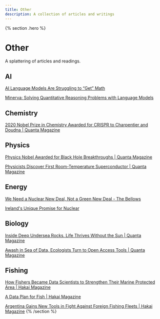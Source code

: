 ```yaml
---
title: Other
description: A collection of articles and writings
---
```


{% section .hero %}
# Other
A splattering of articles and readings. 

## AI 
[AI Language Models Are Struggling to “Get” Math](https://spectrum.ieee.org/large-language-models-math)


[Minerva: Solving Quantitative Reasoning Problems with Language Models](https://ai.googleblog.com/2022/06/minerva-solving-quantitative-reasoning.html)

## Chemistry
[2020 Nobel Prize in Chemistry Awarded for CRISPR to Charpentier and Doudna | Quanta Magazine](https://www.quantamagazine.org/2020-nobel-prize-in-chemistry-awarded-for-crispr-to-charpentier-and-doudna-20201007/)

## Physics
[Physics Nobel Awarded for Black Hole Breakthroughs | Quanta Magazine](https://www.quantamagazine.org/physics-nobel-awarded-for-black-hole-breakthroughs-20201006/)

[Physicists Discover First Room-Temperature Superconductor | Quanta Magazine](https://www.quantamagazine.org/physicists-discover-first-room-temperature-superconductor-20201014/)

## Energy
[We Need a Nuclear New Deal, Not a Green New Deal - The Bellows](https://www.thebellows.org/we-need-a-nuclear-new-deal-not-a-green-new-deal/)

[Ireland's Unique Promise for Nuclear](https://www.thefitzwilliam.com/p/irelands-unique-promise-for-nuclear)

## Biology

[Inside Deep Undersea Rocks, Life Thrives Without the Sun | Quanta Magazine](https://www.quantamagazine.org/inside-deep-undersea-rocks-life-thrives-without-the-sun-20200513/)

[Awash in Sea of Data, Ecologists Turn to Open Access Tools | Quanta Magazine](https://www.quantamagazine.org/awash-in-sea-of-data-ecologists-turn-to-open-access-tools-20170524/)



## Fishing 

[How Fishers Became Data Scientists to Strengthen Their Marine Protected Area | Hakai Magazine](https://www.hakaimagazine.com/article-short/how-fishers-became-data-scientists-to-strengthen-their-marine-protected-area/)

[A Data Plan for Fish | Hakai Magazine](https://www.hakaimagazine.com/news/data-plan-fish/)

[Argentina Gains New Tools in Fight Against Foreign Fishing Fleets | Hakai Magazine](https://www.hakaimagazine.com/news/argentina-gains-new-tools-in-fight-against-foreign-fishing-fleets/)
{% /section %}